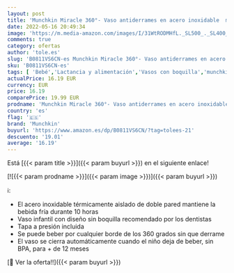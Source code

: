 ```yaml
---
layout: post
title: 'Munchkin Miracle 360°- Vaso antiderrames en acero inoxidable  morado  296 ml'
date: 2022-05-16 20:49:34
image: 'https://m.media-amazon.com/images/I/31WtRODMHfL._SL500_._SL400_.jpg'
comments: true
category: ofertas
author: 'tole.es'
slug: 'B0811VS6CN-es Munchkin Miracle 360°- Vaso antiderrames en acero...'
sku: 'B0811VS6CN-es'
tags: [ 'Bebé','Lactancia y alimentación','Vasos con boquilla','munchkin','🇪🇸', ]
actualPrice: 16.19 EUR
currency: EUR
price: 16.19
comparePrice: 19.99 EUR
prodname: 'Munchkin Miracle 360°- Vaso antiderrames en acero inoxidable  morado  296 ml'
country: 'es'
flag: '🇪🇸'
brand: 'Munchkin'
buyurl: 'https://www.amazon.es/dp/B0811VS6CN/?tag=tolees-21'
descuento: '19.01'
average: '16.19'
---
```


Está [{{< param title >}}]({{< param buyurl >}}) en el siguiente enlace!

[![{{< param prodname >}}]({{< param image >}})]({{< param buyurl >}})

ℹ️:

- El acero inoxidable térmicamente aislado de doble pared mantiene la bebida fría durante 10 horas
- Vaso infantil con diseño sin boquilla recomendado por los dentistas
- Tapa a presión incluida
- Se puede beber por cualquier borde de los 360 grados sin que derrame
- El vaso se cierra automáticamente cuando el niño deja de beber, sin BPA, para + de 12 meses

[🛒 Ver la oferta!!]({{< param buyurl >}})
